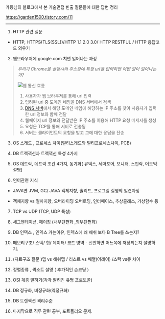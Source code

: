 가등님의 블로그에서 본 기술면접 빈출 질문들에 대한 답변 정리

https://garden1500.tistory.com/11

---

1. HTTP 관련 질문

- HTTP, HTTPS(TLS(SSL))/HTTP 1.1 2.0 3.0/ HTTP RESTFUL / HTTP 응답코드 외우기



2. 웹브라우저에 google.com 치면 일어나는 과정

> _우리가 Chrome을 실행시켜 주소창에 특정 url을 입력하면 어떤 일이 일어나는가?_
>
> <img src="https://media.vlpt.us/images/woo0_hooo/post/e119383c-61cc-46d5-a85d-b27b65ddee1e/Untitled.png" alt="웹 통신 흐름">
>
> 1. 사용자가 웹 브라우저를 통해 url 입력
> 2. 입려된 url 중 도메인 네임을 DNS 서버에서 검색
>3. [DNS 서버](#dns-서버)에서 해당 도메인 네임에 해당하는 IP 주소를 찾아 사용자가 입력한 url 정보와 함께 전달
> 4. 웹페이지 url 정보와 전달받은 IP 주소를 이용해 HTTP 요청 메세지를 생성
> 5. 요청은 TCP를 통해 서버로 전송됨
> 6. 서버는 클라이언트의 요청을 받고 그에 대한 응답을 전송


3. OS 스레드 , 프로세스 차이(멀티스레드와 멀티프로세스차이, PCB)



4. DB 트랙잭션과 트랙잭션 특성 4가지

 

5. OS 데드락, 데드락 조건 4가지, 동기화( 뮤텍스, 세마포어, 모니터, 스핀락, 어토믹 설명)

 

6. 언어관련 지식

- JAVA면 JVM, GC/ JAVA 객체지향, 솔리드, 프로그램 실행의 일련과정 

- 객체지향 vs 절차지향, 오버라이딩 오버로딩, 인터페이스, 추상클래스, 가상함수 등

 

7. TCP vs UDP (TCP, UDP 특성)

 

8. 세그멘테이션, 페이징 (내부단편화 ,외부단편화)

 

9. DB 인덱스 , 인덱스 거는이유, 인덱스에 왜 해쉬 보다 B Tree를 쓰는지?

 

10. 메모리구조/ 스택/ 힙/ 데이터/ 코드 영역 - 선언하면 어느쪽에 저장되는지 설명하기.

 

11. (자료구조 질문 )맵 vs 해쉬맵 / 리스트 vs 배열(어레이) /스택 vs큐 차이

 

12. 정렬종류 , 퀵소트 설명 ( 추가적인 손코딩 ) 

 

13. OSI 계층 말하기(각각 알려진 유명 프로토콜)

 

14. DB 정규화, 비정규화(역정규화)

 

15. DB 트랜잭션 격리수준

 

16. 마지막으로 직무 관련 공부, 포트폴리오 문제.
